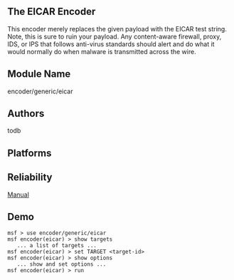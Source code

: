 ## The EICAR Encoder

This encoder merely replaces the given payload with the 
EICAR test string. Note, this is sure to ruin your payload. 
Any content-aware firewall, proxy, IDS, or IPS that follows 
anti-virus standards should alert and do what it would 
normally do when malware is transmitted across the wire.


## Module Name
encoder/generic/eicar

## Authors
todb





## Platforms


## Reliability
[Manual](https://github.com/rapid7/metasploit-framework/wiki/Exploit-Ranking)

## Demo

```
msf > use encoder/generic/eicar
msf encoder(eicar) > show targets
   ... a list of targets ...
msf encoder(eicar) > set TARGET <target-id>
msf encoder(eicar) > show options
   ... show and set options ...
msf encoder(eicar) > run
```
    
    